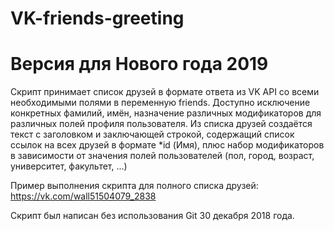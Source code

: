 # VK-friends-greeting
# Версия для Нового года 2019

Скрипт принимает список друзей в формате ответа из VK API со всеми необходимыми полями в переменную friends.
Доступно исключение конкретных фамилий, имён, назначение различных модификаторов для различных полей профиля пользователя.
Из списка друзей создаётся текст с заголовком и заключающей строкой, содержащий список ссылок на всех друзей в формате \*id (Имя),
плюс набор модификаторов в зависимости от значения полей пользователей (пол, город, возраст, университет, факультет, ...)

Пример выполнения скрипта для полного списка друзей: https://vk.com/wall51504079_2838

Скрипт был написан без использования Git 30 декабря 2018 года.
